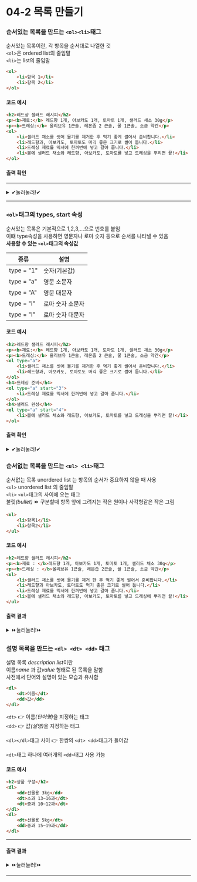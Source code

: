 # 04-2 목록 만들기
### 순서있는 목록을 만드는 ```<ol><li>```태그
순서있는 목록이란, 각 항목을 순서대로 나열한 것<br>
```<ol>```은 ordered list의 줄임말<br>
```<li>```는 list의 줄임말<br>
```html
<ol>
    <li>항목 1</li>
    <li>항목 2</li>
</ol>
```
#### 코드 예시
```html
<h2>레드샹 샐러드 레시피</h2>
<p><b>재료:</b> 레드향 1개, 아보카도 1개, 토마토 1개, 샐러드 채소 30g</p>
<p><b>드레싱:</b> 올리브유 1큰술, 레몬즙 2 큰술, 꿀 1큰술, 소금 약간</p>
<ol>
    <li>샐러드 채소를 씻어 물기를 제거한 후 먹기 좋게 썰어서 준비합니다.</li>
    <li>레드향과, 아보카도, 토마토도 머긱 좋은 크기로 썰어 둡니다.</li>
    <li>드레싱 재료를 믹서에 한꺼번에 넣고 갈아 줍니다.</li>
    <li>볼에 샐러드 채소와 레드향, 아보카도, 토마토를 넣고 드레싱을 뿌리면 끝!</li>
</ol>
```
#### 출력 확인
*****
<details>
<summary>✔눌러눌러!✔</summary>

<div>
    <h2>레드샹 샐러드 레시피</h2>
    <p><b>재료:</b> 레드향 1개, 아보카도 1개, 토마토 1개, 샐러드 채소 30g</p>
    <p><b>드레싱:</b> 올리브유 1큰술, 레몬즙 2 큰술, 꿀 1큰술, 소금 약간</p>
    <ol>
        <li>샐러드 채소를 씻어 물기를 제거한 후 먹기 좋게 썰어서 준비합니다.</li>
        <li>레드향과, 아보카도, 토마토도 머긱 좋은 크기로 썰어 둡니다.</li>
        <li>드레싱 재료를 믹서에 한꺼번에 넣고 갈아 줍니다.</li>
        <li>볼에 샐러드 채소와 레드향, 아보카도, 토마토를 넣고 드레싱을 뿌리면 끝!</li>
    </ol>
</div>
</details>

*****

### ```<ol>```태그의 types, start 속성
순서있는 목록은 기본적으로 1,2,3,...으로 번호를 붙임<br>
이떄 type속성을 사용하면 영문자나 로마 숫자 등으로 순서를 나타낼 수 있음<br>
<strong>사용할 수 있는 ```<ol>```태그의 속성값</strong><br>

| 종류         | 설명        |
|------------|-----------|
| type = "1" | 숫자(기본값)   |
| type = "a" | 영문 소문자    | 
| type = "A" | 영문 대문자    |
| type = "i" | 로마 숫자 소문자 |
| type = "I" | 로마 숫자 대문자 |
#### 코드 예시
```html
<h2>레드향 샐러드 레시피</h2>
<p><b>재료:</b> 레드향 1개, 아보카도 1개, 토마토 1개, 샐러드 채소 30g</p>
<p><b>드레싱:</b> 올리브유 1큰술, 레몬즙 2 큰술, 꿀 1큰술, 소금 약간</p>
<ol type="a">
    <li>샐러드 채소를 씻어 물기를 제거한 후 먹기 좋게 썰어서 준비합니다.</li>
    <li>레드향과, 아보카도, 토마토도 머긱 좋은 크기로 썰어 둡니다.</li>
</ol>
<h4>드레싱 준비</h4>
<ol type="a" start="3">
    <li>드레싱 재료를 믹서에 한꺼번에 넣고 갈아 줍니다.</li>
</ol>
<h4>샐러드 완성</h4>
<ol type="a" start="4">
    <li>볼에 샐러드 채소와 레드향, 아보카도, 토마토를 넣고 드레싱을 뿌리면 끝!</li>
</ol>
```
#### 출력 확인
<details>
<summary>✔눌러눌러!✔</summary>

<div>
    <h2>레드향 샐러드 레시피</h2>
    <p><b>재료:</b> 레드향 1개, 아보카도 1개, 토마토 1개, 샐러드 채소 30g</p>
    <p><b>드레싱:</b> 올리브유 1큰술, 레몬즙 2 큰술, 꿀 1큰술, 소금 약간</p>
    <ol type="a">
        <li>샐러드 채소를 씻어 물기를 제거한 후 먹기 좋게 썰어서 준비합니다.</li>
        <li>레드향과, 아보카도, 토마토도 머긱 좋은 크기로 썰어 둡니다.</li>
    </ol>
    <h4>드레싱 준비</h4>
    <ol type="a" start="3">
        <li>드레싱 재료를 믹서에 한꺼번에 넣고 갈아 줍니다.</li>
    </ol>
    <h4>샐러드 완성</h4>
    <ol type="a" start="4">
        <li>볼에 샐러드 채소와 레드향, 아보카도, 토마토를 넣고 드레싱을 뿌리면 끝!</li>
    </ol>
</div>
</details>

### 순서없는 목록을 만드는 ```<ul> <li>```태그 
순서없는 목록 unordered list 는 항목의 순서가 중요하지 않을 때 사용<br>
```<ul>``` unordered list 의 줄임말<br>
```<li>``` ```<ul>```태그의 사이에 오는 태그<br>
불릿<i>(bullet)</i> ⏩ 구분할때 항목 앞에 그려지는 작은 원이나 사각형같은 작은 그림<br>
```html
<ul>
    <li>항목1</li>
    <li>항목2</li>
</ul>
```

#### 코드 예시
```html
<h2>레드향 샐러드 레시피</h2>
<p><b>재료 : </b>레드향 1개, 아보카도 1개, 토마토 1개, 샐러드 채소 30g</p>
<p><b>드레싱 : </b>올리브유 1큰술, 레몬즙 2큰술, 꿀 1큰술, 소금 약간</p>
<ul>
    <li>샐러드 채소를 씻어 물기를 제거 한 후 먹기 좋게 썰어서 준비합니다.</li>
    <li>레드햫과 아보카도, 토마토도 먹기 좋은 크기로 썰어 둡니다.</li>
    <li>드레싱 재료를 믹서에 한꺼번에 넣고 갈아 줍니다.</li>
    <li>볼에 샐러드 채소와 레드향, 아보카도, 토마토를 넣고 드레싱에 뿌리면 끝!</li>
</ul>
```
#### 출력 결과

<details>
    <summary>⏩눌러눌러!⏩</summary>

<div>
    <h2>레드향 샐러드 레시피</h2>
<p><b>재료 : </b>레드향 1개, 아보카도 1개, 토마토 1개, 샐러드 채소 30g</p>
<p><b>드레싱 : </b>올리브유 1큰술, 레몬즙 2큰술, 꿀 1큰술, 소금 약간</p>
<ul>
    <li>샐러드 채소를 씻어 물기를 제거 한 후 먹기 좋게 썰어서 준비합니다.</li>
    <li>레드햫과 아보카도, 토마토도 먹기 좋은 크기로 썰어 둡니다.</li>
    <li>드레싱 재료를 믹서에 한꺼번에 넣고 갈아 줍니다.</li>
    <li>볼에 샐러드 채소와 레드향, 아보카도, 토마토를 넣고 드레싱에 뿌리면 끝!</li>
</ul>
</div>
</details>

### 설명 목록을 만드는 ```<dl> <dt> <dd>``` 태그
설명 목록 <i>description list</i>이란 <br>
이름<i>name</i> 과 값<i>value</i> 형태로 된 목록을 말함<br>
사전에서 단어와 설명이 있는 모습과 유사함<br>

```html
<dl>
    <dt>이름</dt>
    <dd>값</dd>
</dl>
```


```<dt>``` 👉 이름<i>(단어명)</i>을 지정하는 태그<br>
```<dd>``` 👉 값<i>(설명)</i>을 지정하는 태그<br>

```<dl></dl>```태그 사이 👉 한쌍의 ```<dt> <dd>```태그가 들어감

```<dt>```태그 하나에 여러개의 ```<dd>```태그 사용 가능

#### 코드 예시

```html
<h2>상품 구성</h2>
<dl>
    <dd>선물용 3kg</dd>
    <dt>소과 13~16과</dt>
    <dt>중과 10~12과</dt>
</dl>
<dl>
    <dt>선물용 5kg</dt>
    <dd>중과 15~19과</dd>
</dl>
```
------
#### 출력 결과

<details>
    <summary>⏩눌러눌러!⏩</summary>

<div>
    <h2>상품 구성</h2>
<dl>
    <dt>선물용 3kg</dt>
    <dd>소과 13~16과</dd>
    <dd>중과 10~12과</dd>
</dl>
<dl>
    <dt>선물용 5kg</dt>
    <dd>중과 15~19과</dd>
</dl>
</div>
</details>

-------